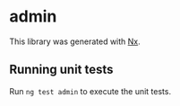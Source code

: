 # admin

This library was generated with [Nx](https://nx.dev).

## Running unit tests

Run `ng test admin` to execute the unit tests.
